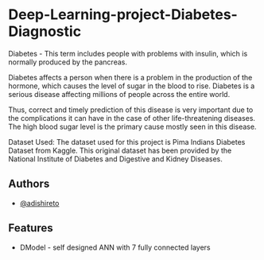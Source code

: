 # Deep-Learning-project-Diabetes-Diagnostic
Diabetes - This term includes people with problems with insulin, which is normally produced by the pancreas. 

Diabetes affects a person when there is a problem in the production of the hormone, which causes the level of sugar in the blood to rise. Diabetes is a serious disease affecting millions of people across the entire world. 

Thus, correct and timely prediction of this disease is very important due to the complications it can have in the case of other life-threatening diseases. The high blood sugar level is the primary cause mostly seen in this disease. 

Dataset Used: The dataset used for this project is Pima Indians Diabetes Dataset from Kaggle. This original dataset has been provided by the National Institute of Diabetes and Digestive and Kidney Diseases.


## Authors

- [@adishireto](https://www.github.com/adishireto)


## Features

- DModel - self designed ANN with 7 fully connected layers
